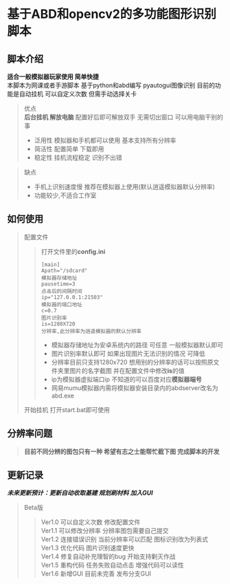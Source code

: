 # 基于ABD和opencv2的多功能图形识别脚本
## 脚本介绍
__适合一般模拟器玩家使用 简单快捷__  
本脚本为网课或者手游脚本 基于python和abd编写 pyautogui图像识别 
目前的功能是自动挂机 可以自定义次数 但需手动选择关卡
>优点   
>__后台挂机 解放电脑__ 配置好后即可解放双手 无需切出窗口 可以用电脑干别的事  
>* 泛用性 模拟器和手机都可以使用 基本支持所有分辨率  
>* 简洁性 配置简单 下载即用  
>* 稳定性 挂机流程稳定 识别不出错  

>缺点  
>* 手机上识别速度慢 推荐在模拟器上使用(默认逍遥模拟器默认分辨率)  
>* 功能较少,不适合工作室  

## 如何使用
>配置文件  
>>打开文件里的**config.ini**
>>```
>>[main]       
>>Apath="/sdcard"  
>>模拟器存储地址                
>>pausetime=3  
>>点击后的间隔时间        
>>ip="127.0.0.1:21503"  
>>模拟器的端口地址         
>>c=0.7  
>>图片识别率  
>>is=1280X720  
>>分辨率,此分辨率为逍遥模拟器的默认分辨率  
>>```
>>* 模拟器存储地址为安卓系统内的路径 可任意 一般模拟器默认即可  
>>* 图片识别率默认即可 如果出现图片无法识别的情况 可降低
>>* 分辨率目前只支持1280x720 想用别的分辨率的话可以按照原文件夹里图片的名字截图 并在配置文件中修改**is**的值
>>* ip为模拟器虚拟端口ip 不知道的可以百度对应**模拟器端号**  
>>* 网易mumu模拟器内需将模拟器安装目录内的abdserver改名为abd.exe  
>
>开始挂机
>打开start.bat即可使用

## 分辨率问题
>**目前不同分辨的图包只有一种 希望有志之士能帮忙截下图 完成脚本的开发**

## 更新记录
***未来更新预计：更新自动收取基建 规划刷材料 加入GUI***
>Beta版
>>Ver1.0  可以自定义次数 修改配置文件  
>>Ver1.1 可以修改分辨率 分辨率图包需要自己提交  
>>Ver1.2 连接错误识别 当前分辨率可以匹配 图标识别改为列表式  
>>Ver1.3 优化代码 图片识别速度更快  
>>Ver1.4 修复自动补充理智的bug 开始支持剿灭作战  
>>Ver1.5 重构代码 任务失败自动点击 增强代码可以读性  
>>Ver1.6 新增GUI 目前未完善 发布分支GUI  
